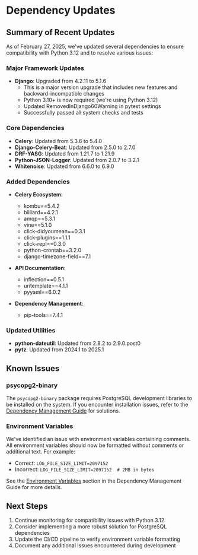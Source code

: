 # Dependency Updates

## Summary of Recent Updates

As of February 27, 2025, we've updated several dependencies to ensure compatibility with Python 3.12 and to resolve various issues:

### Major Framework Updates

- **Django**: Upgraded from 4.2.11 to 5.1.6
  - This is a major version upgrade that includes new features and backward-incompatible changes
  - Python 3.10+ is now required (we're using Python 3.12)
  - Updated RemovedInDjango60Warning in pytest settings
  - Successfully passed all system checks and tests

### Core Dependencies

- **Celery**: Updated from 5.3.6 to 5.4.0
- **Django-Celery-Beat**: Updated from 2.5.0 to 2.7.0
- **DRF-YASG**: Updated from 1.21.7 to 1.21.9
- **Python-JSON-Logger**: Updated from 2.0.7 to 3.2.1
- **Whitenoise**: Updated from 6.6.0 to 6.9.0

### Added Dependencies

- **Celery Ecosystem**:
  - kombu==5.4.2
  - billiard==4.2.1
  - amqp==5.3.1
  - vine==5.1.0
  - click-didyoumean==0.3.1
  - click-plugins==1.1.1
  - click-repl==0.3.0
  - python-crontab==3.2.0
  - django-timezone-field==7.1

- **API Documentation**:
  - inflection==0.5.1
  - uritemplate==4.1.1
  - pyyaml==6.0.2

- **Dependency Management**:
  - pip-tools==7.4.1

### Updated Utilities

- **python-dateutil**: Updated from 2.8.2 to 2.9.0.post0
- **pytz**: Updated from 2024.1 to 2025.1

## Known Issues

### psycopg2-binary

The `psycopg2-binary` package requires PostgreSQL development libraries to be installed on the system. If you encounter installation issues, refer to the [Dependency Management Guide](dependency_management.md#known-issues) for solutions.

### Environment Variables

We've identified an issue with environment variables containing comments. All environment variables should now be formatted without comments or additional text. For example:

- Correct: `LOG_FILE_SIZE_LIMIT=2097152`
- Incorrect: `LOG_FILE_SIZE_LIMIT=2097152  # 2MB in bytes`

See the [Environment Variables](dependency_management.md#environment-variables) section in the Dependency Management Guide for more details.

## Next Steps

1. Continue monitoring for compatibility issues with Python 3.12
2. Consider implementing a more robust solution for PostgreSQL dependencies
3. Update the CI/CD pipeline to verify environment variable formatting
4. Document any additional issues encountered during development
